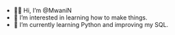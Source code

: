 - 👋🏿 Hi, I’m @MwaniN
- 👀 I’m interested in learning how to make things.
- 🌱 I’m currently learning Python and improving my SQL.

<!---
MwaniN/MwaniN is a ✨ special ✨ repository because its `README.md` (this file) appears on your GitHub profile.
You can click the Preview link to take a look at your changes.
--->

